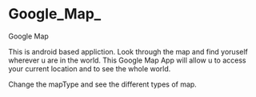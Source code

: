 # Google_Map_
Google Map 

This is android based appliction.
Look through the map and find yoruself wherever u are in the world.
This Google Map App will allow u to access your current location and to see the whole world.


Change the mapType and see the different types of map.
